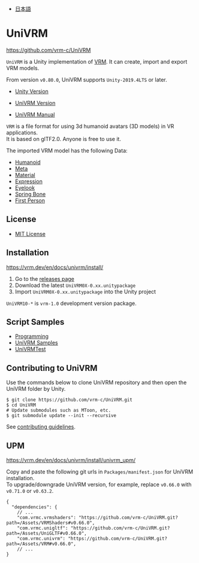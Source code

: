 
* [日本語](README.ja.md)

# UniVRM

https://github.com/vrm-c/UniVRM

`UniVRM` is a Unity implementation of [VRM](https://vrm.dev/en/vrm_about/). It can create, import and export VRM models.

From version `v0.80.0`, UniVRM supports `Unity-2019.4LTS` or later.
* [Unity Version](https://vrm.dev/en/docs/univrm/install/unity_version/)


* [UniVRM Version](https://vrm.dev/en/docs/univrm/install/univrm_version/)
* [UniVRM Manual](https://vrm.dev/en/docs/univrm/)

`VRM` is a file format for using 3d humanoid avatars (3D models) in VR applications.  
It is based on glTF2.0. Anyone is free to use it.

The imported VRM model has the following Data:

* [Humanoid](https://vrm.dev/en/docs/univrm/humanoid/)
* [Meta](https://vrm.dev/en/docs/univrm/meta/)
* [Material](https://vrm.dev/en/docs/univrm/shaders/)
* [Expression](https://vrm.dev/en/docs/univrm/blendshape/)
* [Eyelook](https://vrm.dev/en/docs/univrm/lookat/)
* [Spring Bone](https://vrm.dev/en/docs/univrm/springbone/)
* [First Person](https://vrm.dev/en/docs/univrm/firstperson/)

## License

* [MIT License](./LICENSE.txt)

## Installation

https://vrm.dev/en/docs/univrm/install/

1. Go to the [releases page](https://github.com/vrm-c/UniVRM/releases)
1. Download the latest ``UniVRM0X-0.xx.unitypackage``
1. Import ``UniVRM0X-0.xx.unitypackage`` into the Unity project

`UniVRM10-*` is `vrm-1.0` development version package.

## Script Samples

* [Programming](https://vrm.dev/en/docs/univrm/programming/)
* [UniVRM Samples](https://github.com/vrm-c/UniVRM/tree/master/Assets/VRM.Samples)
* [UniVRMTest](https://github.com/vrm-c/UniVRMTest)

## Contributing to UniVRM

Use the commands below to clone UniVRM repository and then open the UniVRM folder by Unity.

```console
$ git clone https://github.com/vrm-c/UniVRM.git
$ cd UniVRM
# Update submodules such as MToon, etc.
$ git submodule update --init --recursive
```

See [contributing guidelines](https://github.com/vrm-c/UniVRM/wiki/Contributing-Guidelines).

## UPM

https://vrm.dev/en/docs/univrm/install/univrm_upm/

Copy and paste the following git urls in `Packages/manifest.json` for UniVRM installation.  
To upgrade/downgrade UniVRM version, for example, replace `v0.66.0` with `v0.71.0` or `v0.63.2`.

```
{
  "dependencies": {
    // ...
    "com.vrmc.vrmshaders": "https://github.com/vrm-c/UniVRM.git?path=/Assets/VRMShaders#v0.66.0",
    "com.vrmc.unigltf": "https://github.com/vrm-c/UniVRM.git?path=/Assets/UniGLTF#v0.66.0",
    "com.vrmc.univrm": "https://github.com/vrm-c/UniVRM.git?path=/Assets/VRM#v0.66.0",
    // ...
}
